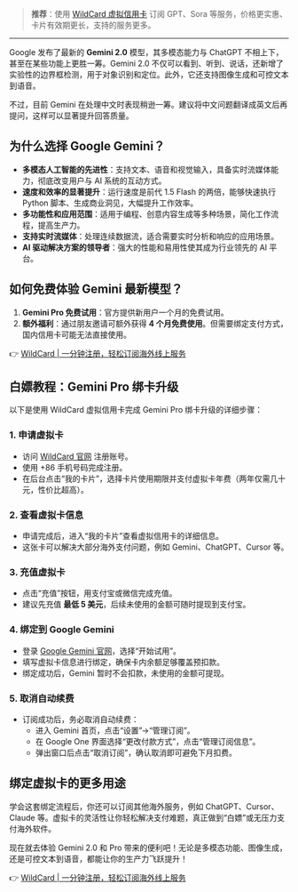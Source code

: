 > **推荐**：使用 [WildCard 虚拟信用卡](https://bit.ly/bewildcard) 订阅 GPT、Sora 等服务，价格更实惠、卡片有效期更长，支持的服务更多。

---

Google 发布了最新的 **Gemini 2.0** 模型，其多模态能力与 ChatGPT 不相上下，甚至在某些功能上更胜一筹。Gemini 2.0 不仅可以看到、听到、说话，还新增了实验性的边界框检测，用于对象识别和定位。此外，它还支持图像生成和可控文本到语音。

不过，目前 Gemini 在处理中文时表现稍逊一筹。建议将中文问题翻译成英文后再提问，这样可以显著提升回答质量。

## 为什么选择 Google Gemini？

- **多模态人工智能的先进性**：支持文本、语音和视觉输入，具备实时流媒体能力，彻底改变用户与 AI 系统的互动方式。
- **速度和效率的显著提升**：运行速度是前代 1.5 Flash 的两倍，能够快速执行 Python 脚本、生成商业洞见，大幅提升工作效率。
- **多功能性和应用范围**：适用于编程、创意内容生成等多种场景，简化工作流程，提高生产力。
- **支持实时流媒体**：处理连续数据流，适合需要实时分析和响应的应用场景。
- **AI 驱动解决方案的领导者**：强大的性能和易用性使其成为行业领先的 AI 平台。

## 如何免费体验 Gemini 最新模型？

1. **Gemini Pro 免费试用**：官方提供新用户一个月的免费试用。
2. **额外福利**：通过朋友邀请可额外获得 **4 个月免费使用**。但需要绑定支付方式，国内信用卡可能无法直接使用。

👉 [WildCard | 一分钟注册，轻松订阅海外线上服务](https://bit.ly/bewildcard)

## 白嫖教程：Gemini Pro 绑卡升级

以下是使用 WildCard 虚拟信用卡完成 Gemini Pro 绑卡升级的详细步骤：

### 1. 申请虚拟卡

- 访问 [WildCard 官网](https://bit.ly/bewildcard) 注册账号。
- 使用 +86 手机号码完成注册。
- 在后台点击“我的卡片”，选择卡片使用期限并支付虚拟卡年费（两年仅需几十元，性价比超高）。

### 2. 查看虚拟卡信息

- 申请完成后，进入“我的卡片”查看虚拟信用卡的详细信息。
- 这张卡可以解决大部分海外支付问题，例如 Gemini、ChatGPT、Cursor 等。

### 3. 充值虚拟卡

- 点击“充值”按钮，用支付宝或微信完成充值。
- 建议先充值 **最低 5 美元**，后续未使用的金额可随时提现到支付宝。

### 4. 绑定到 Google Gemini

- 登录 [Google Gemini 官网](https://gemini.google.com/app?hl=zh)，选择“开始试用”。
- 填写虚拟卡信息进行绑定，确保卡内余额足够覆盖预扣款。
- 绑定成功后，Gemini 暂时不会扣款，未使用的金额可提现。

### 5. 取消自动续费

- 订阅成功后，务必取消自动续费：
  - 进入 Gemini 首页，点击“设置”→“管理订阅”。
  - 在 Google One 界面选择“更改付款方式”，点击“管理订阅信息”。
  - 弹出窗口后点击“取消订阅”，确认取消即可避免下月扣费。

## 绑定虚拟卡的更多用途

学会这套绑定流程后，你还可以订阅其他海外服务，例如 ChatGPT、Cursor、Claude 等。虚拟卡的灵活性让你轻松解决支付难题，真正做到“白嫖”或无压力支付海外软件。

现在就去体验 Gemini 2.0 和 Pro 带来的便利吧！无论是多模态功能、图像生成，还是可控文本到语音，都能让你的生产力飞跃提升！

👉 [WildCard | 一分钟注册，轻松订阅海外线上服务](https://bit.ly/bewildcard)
